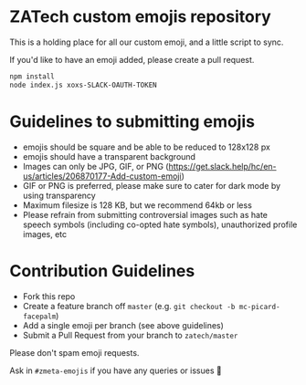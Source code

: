 # ZATech custom emojis repository

This is a holding place for all our custom emoji, and a little script to sync.

If you'd like to have an emoji added, please create a pull request.

```bash
npm install
node index.js xoxs-SLACK-OAUTH-TOKEN
```

# Guidelines to submitting emojis

- emojis should be square and be able to be reduced to 128x128 px
- emojis should have a transparent background
- Images can only be JPG, GIF, or PNG (https://get.slack.help/hc/en-us/articles/206870177-Add-custom-emoji)
- GIF or PNG is preferred, please make sure to cater for dark mode by using transparency
- Maximum filesize is 128 KB, but we recommend 64kb or less
- Please refrain from submitting controversial images such as hate speech symbols (including co-opted hate symbols), unauthorized profile images, etc


# Contribution Guidelines
 - Fork this repo
 - Create a feature branch off `master` (e.g. `git checkout -b mc-picard-facepalm`)
 - Add a single emoji per branch (see above guidelines)
 - Submit a Pull Request from your branch to `zatech/master`

 Please don't spam emoji requests.
 
 Ask in `#zmeta-emojis` if you have any queries or issues 🙏
